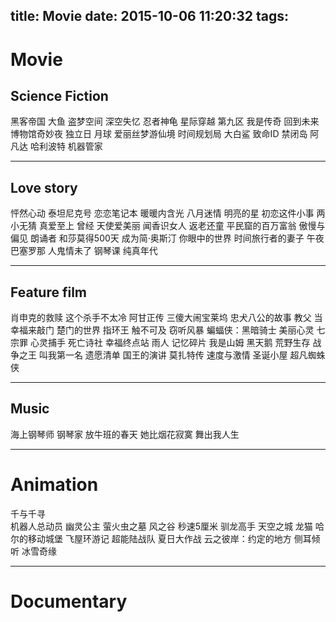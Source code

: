 title: Movie
date: 2015-10-06 11:20:32
tags:
---

# Movie

## Science Fiction
黑客帝国
大鱼
盗梦空间
 深空失忆 
 忍者神龟
 星际穿越
 第九区
 我是传奇
 回到未来
 博物馆奇妙夜
 独立日
 月球
 爱丽丝梦游仙境
 时间规划局
 大白鲨
 致命ID
 禁闭岛
 阿凡达
 哈利波特
 机器管家
 
 ---
## Love story 
怦然心动
泰坦尼克号
 恋恋笔记本
 暖暖内含光
 八月迷情
 明亮的星
 初恋这件小事
 两小无猜
 真爱至上
  曾经
  天使爱美丽
  闻香识女人
  返老还童
  平民窟的百万富翁
  傲慢与偏见
 朗诵者 
 和莎莫得500天
 成为简·奥斯汀
 你眼中的世界 
 时间旅行者的妻子
 午夜巴塞罗那
 人鬼情未了
 钢琴课
 纯真年代
 
---
## Feature film

肖申克的救赎 
这个杀手不太冷 
阿甘正传 
三傻大闹宝莱坞
忠犬八公的故事
教父
当幸福来敲门
楚门的世界
指环王
触不可及
窃听风暴
蝙蝠侠：黑暗骑士
美丽心灵
七宗罪
心灵捕手
死亡诗社
 幸福终点站
 雨人
 记忆碎片
 我是山姆
 黑天鹅
 荒野生存
 战争之王
 叫我第一名
 遗愿清单
 国王的演讲
 莫扎特传
 速度与激情
 圣诞小屋
 超凡蜘蛛侠
 
 ---
## Music
海上钢琴师 
钢琴家
放牛班的春天
她比烟花寂寞
舞出我人生

---
# Animation
千与千寻  
机器人总动员
幽灵公主
萤火虫之墓
风之谷
秒速5厘米
驯龙高手
天空之城
龙猫
哈尔的移动城堡
飞屋环游记
超能陆战队
夏日大作战
云之彼岸：约定的地方
侧耳倾听
冰雪奇缘

---
# Documentary

 